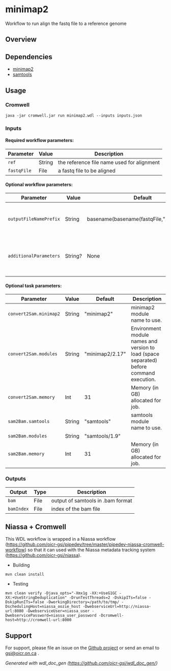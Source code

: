 # minimap2

Workflow to run align the fastq file to a reference genome

## Overview

## Dependencies

* [minimap2](https://github.com/lh3/minimap2)
* [samtools](https://github.com/samtools/samtools)


## Usage

### Cromwell
```
java -jar cromwell.jar run minimap2.wdl --inputs inputs.json
```

### Inputs

#### Required workflow parameters:
Parameter|Value|Description
---|---|---
`ref`|String|the reference file name used for alignment
`fastqFile`|File|a fastq file to be aligned


#### Optional workflow parameters:
Parameter|Value|Default|Description
---|---|---|---
`outputFileNamePrefix`|String|basename(basename(fastqFile,".gz"),".fastq")|Variable used to set the name of the outputfile
`additionalParameters`|String?|None|Additional parameters to be added to the nanoplot command


#### Optional task parameters:
Parameter|Value|Default|Description
---|---|---|---
`convert2Sam.minimap2`|String|"minimap2"|minimap2 module name to use.
`convert2Sam.modules`|String|"minimap2/2.17"|Environment module names and version to load (space separated) before command execution.
`convert2Sam.memory`|Int|31|Memory (in GB) allocated for job.
`sam2Bam.samtools`|String|"samtools"|samtools module name to use.
`sam2Bam.modules`|String|"samtools/1.9"|
`sam2Bam.memory`|Int|31|Memory (in GB) allocated for job.


### Outputs

Output | Type | Description
---|---|---
`bam`|File|output of samtools in .bam format
`bamIndex`|File|index of the bam file


## Niassa + Cromwell

This WDL workflow is wrapped in a Niassa workflow (https://github.com/oicr-gsi/pipedev/tree/master/pipedev-niassa-cromwell-workflow) so that it can used with the Niassa metadata tracking system (https://github.com/oicr-gsi/niassa).

* Building
```
mvn clean install
```

* Testing
```
mvn clean verify -Djava_opts="-Xmx1g -XX:+UseG1GC -XX:+UseStringDeduplication" -DrunTestThreads=2 -DskipITs=false -DskipRunITs=false -DworkingDirectory=/path/to/tmp/ -DschedulingHost=niassa_oozie_host -DwebserviceUrl=http://niassa-url:8080 -DwebserviceUser=niassa_user -DwebservicePassword=niassa_user_password -Dcromwell-host=http://cromwell-url:8000
```

## Support

For support, please file an issue on the [Github project](https://github.com/oicr-gsi) or send an email to gsi@oicr.on.ca .

_Generated with wdl_doc_gen (https://github.com/oicr-gsi/wdl_doc_gen/)_
